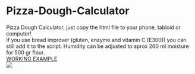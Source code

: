 # Pizza-Dough-Calculator
Pizza Dough Calculator, just copy the html file to your phone, tabloid or computer!<br/>
If you use bread improver (gluten, enzyme and vitamin C (E300)) you can still add it to the script. Humidity can be adjusted to aprox 260 ml moisture for 500 gr flour.<br/>
<a href="https://raycolt.github.io/Pizza-Dough-Calculator">WORKING EXAMPLE</a><br/>
<img src='https://github.com/RayColt/Pizza-Dough-Calculator/blob/main/image/pdc_.jpg'/>
